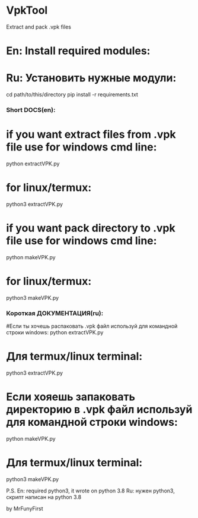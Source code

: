 # VpkTool
Extract and pack .vpk files

# En: Install required modules:
# Ru: Установить нужные модули:

cd path/to/this/directory
pip install -r requirements.txt

### Short DOCS(en):
# if you want extract files from .vpk file use for windows cmd line:
python extractVPK.py

# for linux/termux:
python3 extractVPK.py

# if you want pack directory to .vpk file use for windows cmd line:
python makeVPK.py

# for linux/termux:
python3 makeVPK.py


### Короткая ДОКУМЕНТАЦИЯ(ru):
#Если ты хочешь распаковать .vpk файл используй для командной строки windows:
python extractVPK.py

# Для termux/linux terminal:
python3 extractVPK.py

# Если хояешь запаковать директорию в .vpk файл используй для командной строки windows:
python makeVPK.py

# Для termux/linux terminal:
python3 makeVPK.py

P.S.
En: required python3, it wrote on python 3.8
Ru: нужен python3, скрипт написан на python 3.8


by MrFunyFirst
